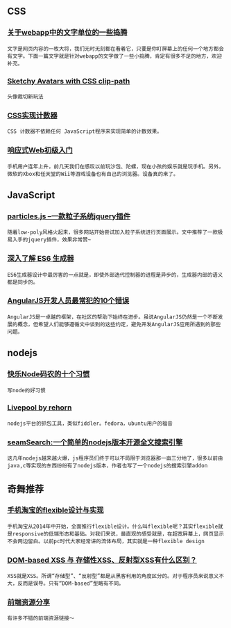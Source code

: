 
## CSS

### [关于webapp中的文字单位的一些捣腾](http://www.html-js.com/article/2400)

    文字是网页内容的一枚大将，我们无时无刻都在看着它，只要是你盯屏幕上的任何一个地方都会有文字。下面一篇文字就是针对webapp的文字做了一些小捣腾，肯定有很多不足的地方，欢迎补充。

### [Sketchy Avatars with CSS clip-path](http://css-tricks.com/sketchy-avatars-css-clip-path)

    头像裁切新玩法

### [CSS实现计数器](http://codersblock.com/blog/fun-times-with-css-counters/)

    CSS 计数器不依赖任何 JavaScript程序来实现简单的计数效果。

### [响应式Web初级入门](http://www.html-js.com/article/And-I-learn-together-mobile-Web-response-type-Web-primary-entry)

    手机用户连年上升，前几天我们在感叹以前玩沙包、陀螺，现在小孩的娱乐就是玩手机。另外，微软的Xbox和任天堂的Wii等游戏设备也有自己的浏览器。设备真的来了。

## JavaScript

### [particles.js –一款粒子系统jquery插件](http://ninodezign.com/particles-js-jquery-plugin-for-creating-particles/)

    随着low-poly风格火起来，很多网站开始尝试加入粒子系统进行页面展示。文中推荐了一款极易入手的jquery插件，效果非常赞~

### [深入了解 ES6 生成器](http://blog.jobbole.com/79601/)

    ES6生成器设计中最厉害的一点就是，即使外部迭代控制器的进程是异步的，生成器内部的语义都是同步的。

### [AngularJS开发人员最常犯的10个错误](http://blog.jobbole.com/78946/)

    AngularJS是一卓越的框架，在社区的帮助下始终在进步。虽说AngularJS仍然是一个不断发展的概念，但希望人们能够遵循文中谈到的这些约定，避免开发AngularJS应用所遇到的那些问题。

## nodejs

### [快乐Node码农的十个习惯](http://www.infoq.com/cn/articles/node.js-habits)

    写node的好习惯

### [Livepool by rehorn](http://rehorn.github.io/livepool/)

    nodejs平台的抓包工具，类似fiddler。fedora，ubuntu用户的福音

### [seamSearch:一个简单的nodejs版本开源全文搜索引擎](http://www.html-js.com/article/Front-end-seamSearch-a-simple-version-of-the-nodejs-opensource-fulltext-search-engine)

    这几年nodejs越来越火爆，js程序员们终于可以不局限于浏览器那一亩三分地了，很多以前由java,c等实现的东西纷纷有了nodejs版本，作者也写了一个nodejs的搜索引擎addon

## 奇舞推荐

### [手机淘宝的flexible设计与实现](http://www.html-js.com/article/Like-the-winter-flexible-design-and-implementation-of-the-mobile-phone-Taobao-cold)

    手机淘宝从2014年中开始，全面推行flexible设计。什么叫flexible呢？其实flexible就是responsive的低端形态和基础。对我们来说，最直观的感受就是，在超宽屏幕上，网页显示不会两边留白。以前pc时代大家经常讲的流体布局，其实就是一种flexible design

### [DOM-based XSS 与 存储性XSS、反射型XSS有什么区别？](http://www.zhihu.com/question/26628342/answer/33572866)

    XSS就是XSS。所谓“存储型”、“反射型”都是从黑客利用的角度区分的。对于程序员来说意义不大，反而是误导。只有“DOM-based”型略有不同。

### [前端资源分享](http://www.cnblogs.com/jikey/p/4094392.html)

    有许多不错的前端资源链接～
